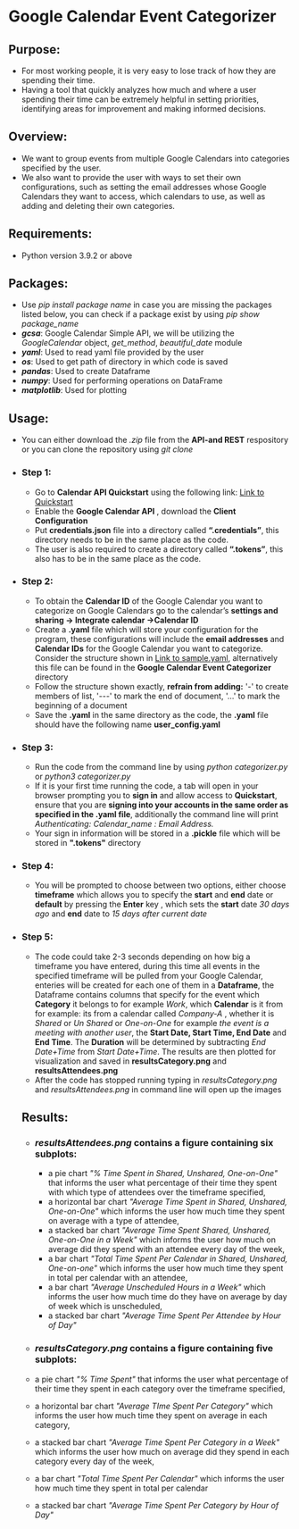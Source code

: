 # Google Calendar Event Categorizer
## Purpose:
- For most working people, it is very easy to lose track of how they are spending their time. 
- Having a tool that quickly analyzes how much and where a user spending their time can be extremely helpful in setting priorities, identifying areas for improvement and making informed decisions. 

## Overview:
- We want to group events from multiple Google Calendars into categories specified by the user. 
- We also want to provide the user with ways to set their own configurations, such as setting the email addresses whose Google Calendars they want to access, which calendars to use, as well as adding and deleting their own categories.

## Requirements:
- Python version 3.9.2 or above

## Packages:
- Use *pip install package name* in case you are missing the packages listed below, you can check if a package exist by using *pip show package_name*
- ***gcsa***: Google Calendar Simple API, we  will be utilizing the *GoogleCalendar* object, *get_method*, *beautiful_date* module
- ***yaml***: Used to read yaml file provided by the user
- ***os***: Used to get path of directory in which code is saved
- ***pandas***: Used to create Dataframe
- ***numpy***: Used for performing operations on DataFrame
- ***matplotlib***: Used for plotting

## Usage:
- You can either download the *.zip* file from the **API-and REST** respository or you can clone the repository using *git clone*
- ### Step 1:   
  - Go to **Calendar API Quickstart** using the following link: [Link to Quickstart](https://developers.google.com/calendar/quickstart/python#step_1_turn_on_the )
  - Enable the **Google Calendar API** , download the **Client Configuration** 
  - Put **credentials.json** file into a directory called **“.credentials”**, this directory needs to be in the same place as the code.  
  - The user is also required to create a directory called **“.tokens”**, this also has to be in the same place as the code. 

- ### Step 2:
  - To obtain the **Calendar ID** of the Google Calendar you want to categorize on Google Calendars go to the calendar’s **settings and sharing -> Integrate calendar ->Calendar ID** 
  - Create a **.yaml** file which will store your configuration for the program, these configurations will include the **email addresses** and **Calendar IDs** for the Google Calendar you want to categorize. Consider the structure shown in [Link to sample.yaml](./sample.yaml), alternatively this file can be found in the **Google Calendar Event Categorizer** directory
  - Follow the structure shown exactly, **refrain from adding:** '-' to create members of list, '---' to mark the end of document, '...' to mark the beginning of a document
  - Save the **.yaml** in the same directory as the code, the **.yaml** file should have the following name **user_config.yaml**

- ### Step 3:
  - Run the code from the command line by using *python categorizer.py* or *python3 categorizer.py*
  - If it is your first time running the code, a tab will open in your browser prompting you to **sign in** and allow access to **Quickstart**, ensure that you are **signing into your accounts in the same order as specified in the .yaml file**, additionally the command line will print *Authenticating: Calendar_name : Email Address.*
  - Your sign in information will be stored in a **.pickle** file which will be stored in **".tokens"** directory 

- ### Step 4:
  - You will be prompted to choose between two options, either choose **timeframe** which allows you to specify the **start** and **end** date or **default**  by pressing the **Enter** key , which sets the **start** date *30 days ago* and **end** date to *15 days after current date* 
- ### Step 5:
  - The code could take 2-3 seconds depending on how big a timeframe you have entered, during this time all events in the specified timeframe will be pulled from your Google Calendar, enteries will be created for each one of them in a **Dataframe**, the Dataframe contains columns that specify for the event which **Category** it belongs to for example *Work*, which **Calendar** is it from for example: its from a calendar called *Company-A* , whether it is *Shared* or *Un Shared* or *One-on-One* for example *the event is a meeting with another user*, the **Start Date, Start Time, End Date** and **End Time**. The **Duration** will be determined by subtracting *End Date+Time* from *Start Date+Time*. The results are then plotted for visualization and saved in **resultsCategory.png** and **resultsAttendees.png** 
  - After the code has stopped running typing in *resultsCategory.png* and  *resultsAttendees.png* in command line will open up the images
  
  ## Results:
  - ### *resultsAttendees.png* contains a figure containing six subplots: 
    - a pie chart *"% Time Spent in Shared, Unshared, One-on-One"* that informs the user what percentage of their time they spent with which type of attendees over the timeframe specified, 
    - a horizontal bar chart *"Average Time Spent in Shared, Unshared, One-on-One"* which informs the user how much time they spent on average with a type of attendee, 
    - a stacked bar chart *"Average Time Spent Shared, Unshared, One-on-One in a Week"* which informs the user how much on average did they spend with an attendee every day of the week, 
    - a bar chart *"Total Time Spent Per Calendar in Shared, Unshared, One-on-one"* which informs the user how much time they spent in total per calendar with an attendee, 
    - a bar chart *"Average Unscheduled Hours in a Week"* which informs the user how much time do they have on average by day of week which is unscheduled,
    - a stacked bar chart *"Average Time Spent Per Attendee by Hour of Day"*


  -  ### *resultsCategory.png* contains a figure containing five subplots: 
    -  a pie chart *"% Time Spent"* that informs the user what percentage of their time they spent in each category over the timeframe specified, 
    -  a horizontal bar chart *"Average TIme Spent Per Category"* which informs the user how much time they spent on average in each category, 
    -  a stacked bar chart *"Average Time Spent Per Category in a Week"* which informs the user how much on average did they spend in each category every day of the week, 
    -  a bar chart *"Total Time Spent Per Calendar"* which informs the user how much time they spent in total per calendar
    -  a stacked bar chart *"Average Time Spent Per Category by Hour of Day"*
  
    

       
  
